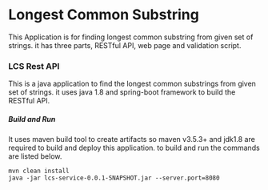 # Longest Common Substring 
This Application is for finding longest common substring from given set of strings. it has three parts, RESTful API, web page and validation script.


### LCS Rest API
This is a java application to find the longest common substrings from given set of strings. it uses java 1.8 and spring-boot framework to build the RESTful API.

##### Build and Run
It uses maven build tool to create artifacts so maven v3.5.3+ and jdk1.8 are required to build and deploy this application. to build and run the commands are listed below.

```
mvn clean install
java -jar lcs-service-0.0.1-SNAPSHOT.jar --server.port=8080
```
        

        

        






